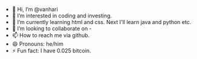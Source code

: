 - 👋 Hi, I’m @vanhari
- 👀 I’m interested in coding and investing.
- 🌱 I’m currently learning html and css. Next I'll learn java and python etc.
- 💞️ I’m looking to collaborate on -
- 📫 How to reach me via github.
- 😄 Pronouns: he/him
- ⚡ Fun fact: I have 0.025 bitcoin.

<!---
vanhari/vanhari is a ✨ special ✨ repository because its `README.md` (this file) appears on your GitHub profile.
You can click the Preview link to take a look at your changes.
--->
